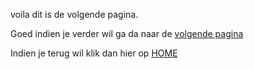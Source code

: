 voila dit is de volgende pagina. 

Goed indien je verder wil ga da naar de [volgende pagina](pagina02.md)

Indien je terug wil klik dan hier op [HOME](index.md)